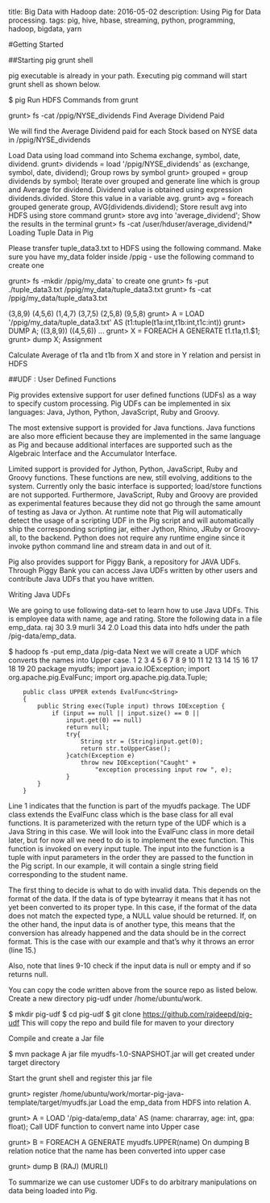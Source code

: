 title: Big Data with Hadoop
date: 2016-05-02
description: Using Pig for Data processing.
tags: pig, hive, hbase, streaming, python, programming, hadoop, bigdata, yarn

#Getting Started

##Starting pig grunt shell

pig executable is already in your path. Executing pig command will start grunt shell as shown below.

$ pig
Run HDFS Commands from grunt

grunt> fs -cat /ppig/NYSE_dividends
Find Average Dividend Paid

We will find the Average Dividend paid for each Stock based on NYSE data in /ppig/NYSE_dividends

Load Data using load command into Schema exchange, symbol, date, dividend.
grunt> dividends = load '/ppig/NYSE_dividends'
       as (exchange, symbol, date, dividend);
Group rows by symbol
grunt> grouped   = group dividends by symbol;
Iterate over grouped and generate line which is group and Average for dividend. Dividend value is obtained using expression dividends.divided. Store this value in a variable avg.
grunt> avg  = foreach grouped generate group, AVG(dividends.dividend);
Store result avg into HDFS using store command
grunt> store avg into 'average_dividend';
Show the results in the terminal
grunt> fs -cat /user/hduser/average_dividend/*
Loading Tuple Data in Pig

Please transfer tuple_data3.txt to HDFS using the following command. Make sure you have my_data folder inside /ppig - use the following command to create one

grunt> fs -mkdir /ppig/my_data` to create one
grunt> fs -put ./tuple_data3.txt /ppig/my_data/tuple_data3.txt
grunt> fs -cat /ppig/my_data/tuple_data3.txt

(3,8,9)
(4,5,6)
(1,4,7)
(3,7,5)
(2,5,8)
(9,5,8)
grunt> A = LOAD '/ppig/my_data/tuple_data3.txt' AS (t1:tuple(t1a:int,t1b:int,t1c:int))
grunt> DUMP A;
((3,8,9))
((4,5,6))
...
grunt> X  = FOREACH A GENERATE t1.t1a,t1.$1;
grunt> dump X;
Assignment

Calculate Average of t1a and t1b from X and store in Y relation and persist in HDFS



##UDF : User Defined Functions

Pig provides extensive support for user defined functions (UDFs) as a way to specify custom processing. Pig UDFs can be implemented in six languages: Java, Jython, Python, JavaScript, Ruby and Groovy.

The most extensive support is provided for Java functions. Java functions are also more efficient because they are implemented in the same language as Pig and because additional interfaces are supported such as the Algebraic Interface and the Accumulator Interface.

Limited support is provided for Jython, Python, JavaScript, Ruby and Groovy functions. These functions are new, still evolving, additions to the system. Currently only the basic interface is supported; load/store functions are not supported. Furthermore, JavaScript, Ruby and Groovy are provided as experimental features because they did not go through the same amount of testing as Java or Jython. At runtime note that Pig will automatically detect the usage of a scripting UDF in the Pig script and will automatically ship the corresponding scripting jar, either Jython, Rhino, JRuby or Groovy-all, to the backend. Python does not require any runtime engine since it invoke python command line and stream data in and out of it.

Pig also provides support for Piggy Bank, a repository for JAVA UDFs. Through Piggy Bank you can access Java UDFs written by other users and contribute Java UDFs that you have written.

Writing Java UDFs

We are going to use following data-set to learn how to use Java UDFs. This is employee data with name, age and rating. Store the following data in a file emp_data.
raj     30      3.9
murli   34      2.0
Load this data into hdfs under the path /pig-data/emp_data.

$ hadoop fs -put emp_data /pig-data
Next we will create a UDF which converts the names into Upper case.
 1
 2
 3
 4
 5
 6
 7
 8
 9
10
11
12
13
14
15
16
17
18
19
20
        package myudfs;
        import java.io.IOException;
        import org.apache.pig.EvalFunc;
        import org.apache.pig.data.Tuple;

        public class UPPER extends EvalFunc<String>
        {
            public String exec(Tuple input) throws IOException {
                if (input == null || input.size() == 0 ||
                    input.get(0) == null)
                    return null;
                    try{
                        String str = (String)input.get(0);
                        return str.toUpperCase();
                    }catch(Exception e)
                        throw new IOException("Caught" +
                            "exception processing input row ", e);
                    }
            }
        }
Line 1 indicates that the function is part of the myudfs package. The UDF class extends the EvalFunc class which is the base class for all eval functions. It is parameterized with the return type of the UDF which is a Java String in this case. We will look into the EvalFunc class in more detail later, but for now all we need to do is to implement the exec function. This function is invoked on every input tuple. The input into the function is a tuple with input parameters in the order they are passed to the function in the Pig script. In our example, it will contain a single string field corresponding to the student name.

The first thing to decide is what to do with invalid data. This depends on the format of the data. If the data is of type bytearray it means that it has not yet been converted to its proper type. In this case, if the format of the data does not match the expected type, a NULL value should be returned. If, on the other hand, the input data is of another type, this means that the conversion has already happened and the data should be in the correct format. This is the case with our example and that’s why it throws an error (line 15.)

Also, note that lines 9-10 check if the input data is null or empty and if so returns null.

You can copy the code written above from the source repo as listed below. Create a new directory pig-udf under /home/ubuntu/work.

$ mkdir pig-udf
$ cd pig-udf
$ git clone https://github.com/rajdeepd/pig-udf
This will copy the repo and build file for maven to your directory

Compile and create a Jar file

$ mvn package
A jar file myudfs-1.0-SNAPSHOT.jar will get created under target directory

Start the grunt shell and register this jar file

grunt> register /home/ubuntu/work/mortar-pig-java-template/target/myudfs.jar
Load the emp_data from HDFS into relation A.

grunt> A = LOAD '/pig-data/emp_data' AS (name: chararray, age: int, gpa: float);
Call UDF function to convert name into Upper case

grunt> B = FOREACH A GENERATE myudfs.UPPER(name)
On dumping B relation notice that the name has been converted into upper case

grunt> dump B (RAJ) (MURLI)

To summarize we can use customer UDFs to do arbitrary manipulations on data being loaded into Pig.

